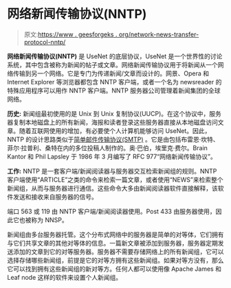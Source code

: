 # 网络新闻传输协议(NNTP)

> 原文:[https://www . geesforgeks . org/network-news-transfer-protocol-nntp/](https://www.geeksforgeeks.org/network-news-transfer-protocol-nntp/)

**网络新闻传输协议(NNTP)** 是 UseNet 的底层协议，UseNet 是一个世界性的讨论系统，其中包含被称为新闻的帖子或文章。网络新闻传输协议用于将新闻从一个网络传输到另一个网络。它是专门为传递新闻/文章而设计的。网景、Opera 和 Internet Explorer 等浏览器都包含 NNTP 客户端，或者一个名为 newsreader 的特殊应用程序可以用作 NNTP 客户端。NNTP 服务器公司管理着新闻集团的全球网络。

**历史:**
新闻组最初使用的是 Unix 到 Unix 复制协议(UUCP)。在这个协议中，服务器复制本地磁盘上的所有新闻，海报和读者登录这些服务器直接从本地磁盘访问文章。随着互联网使用的增加，有必要使个人计算机能够访问 UseNet。因此，NNTP 的设计思路类似于[简单邮件传输协议(SMTP)](https://www.geeksforgeeks.org/simple-mail-transfer-protocol-smtp/) 。它是由包括布雷恩·坎特、菲尔·拉普利、桑特在内的多位投稿人制作的。奥·巴伯，埃里克·费尔。Brain Kantor 和 Phil Lapsley 于 1986 年 3 月编写了 RFC 977“网络新闻传输协议”。

**工作:**
NNTP 是一套客户端/新闻阅读器与服务器交互检索新闻组的规则。NNTP 客户端使用“ARTICLE”之类的命令来检索一篇文章，或者使用“NEWS”来检索整个新闻组，从而与服务器进行通信。这些命令大多由新闻阅读器软件直接解释，该软件发送和接收来自服务器的信号。

端口 563 或 119 由 NNTP 客户端/新闻阅读器使用。Post 433 由服务器使用，因此它也被称为 NNSP。

新闻组由多台服务器托管。这个分布式网络中的服务器是简单的对等体，它们拥有与它们共享文章的其他对等体的信息。一篇新文章被添加到服务器，服务器定期发送添加的文章到它的对等服务器。服务器不需要存储网络上的所有新闻组，它可以选择存储哪些新闻组，前提是它的对等方拥有这些新闻组。如果对等方没有，那么它可以找到拥有这些新闻组的新对等方。任何人都可以使用像 Apache James 和 Leaf node 这样的软件来设置个人新闻组。